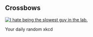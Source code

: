 ## Crossbows
[![I hate being the slowest guy in the lab.](https://imgs.xkcd.com/comics/crossbows.png)](https://xkcd.com/564/ "I hate being the slowest guy in the lab.")

Your daily random xkcd
